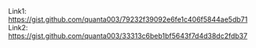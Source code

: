 Link1: https://gist.github.com/quanta003/79232f39092e6fe1c406f5844ae5db71
Link2: https://gist.github.com/quanta003/33313c6beb1bf5643f7d4d38dc2fdb37
